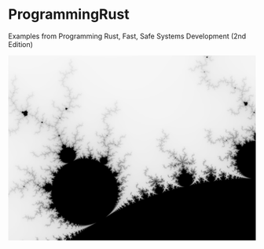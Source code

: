 # ProgrammingRust
Examples from Programming Rust, Fast, Safe Systems Development (2nd Edition)

![Mandelbrot Set](Chapter2/mandelbrot/mandel.png)
